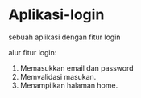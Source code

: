 # Aplikasi-login
sebuah aplikasi dengan fitur login

alur fitur login:
1.  Memasukkan email dan password
2.  Memvalidasi masukan.
3.  Menampilkan halaman home.
